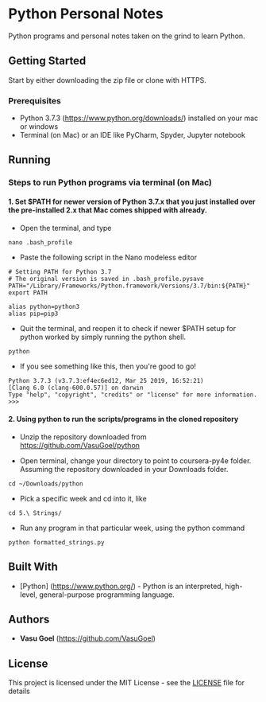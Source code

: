 # Python Personal Notes

Python programs and personal notes taken on the grind to learn Python.

## Getting Started

Start by either downloading the zip file or clone with HTTPS.

### Prerequisites

* Python 3.7.3 (https://www.python.org/downloads/) installed on your mac or windows
* Terminal (on Mac) or an IDE like PyCharm, Spyder, Jupyter notebook


## Running

### Steps to run Python programs via terminal (on Mac)

#### 1. Set $PATH for newer version of Python 3.7.x that you just installed over the pre-installed 2.x that Mac comes shipped with already.

* Open the terminal, and type 
```
nano .bash_profile
```

* Paste the following script in the Nano modeless editor
```
# Setting PATH for Python 3.7
# The original version is saved in .bash_profile.pysave
PATH="/Library/Frameworks/Python.framework/Versions/3.7/bin:${PATH}"
export PATH

alias python=python3
alias pip=pip3
```

* Quit the terminal, and reopen it to check if newer $PATH setup for python worked by simply running the python shell.
```
python
```

* If you see something like this, then you're good to go!
```
Python 3.7.3 (v3.7.3:ef4ec6ed12, Mar 25 2019, 16:52:21) 
[Clang 6.0 (clang-600.0.57)] on darwin
Type "help", "copyright", "credits" or "license" for more information.
>>> 
```

#### 2. Using python to run the scripts/programs in the cloned repository

* Unzip the repository downloaded from https://github.com/VasuGoel/python

* Open terminal, change your directory to point to coursera-py4e folder. Assuming the repository downloaded in your Downloads folder.
```
cd ~/Downloads/python
```
* Pick a specific week and cd into it, like
```
cd 5.\ Strings/
```

* Run any program in that particular week, using the python command
```
python formatted_strings.py
```

## Built With

* [Python] (https://www.python.org/) - Python is an interpreted, high-level, general-purpose programming language.

## Authors

* **Vasu Goel** (https://github.com/VasuGoel)

## License

This project is licensed under the MIT License - see the [LICENSE](https://github.com/VasuGoel/python/blob/master/LICENSE) file for details
